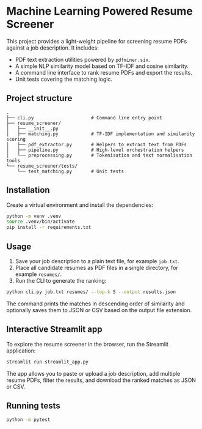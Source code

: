 # Machine Learning Powered Resume Screener

This project provides a light-weight pipeline for screening resume PDFs against a job description. It includes:

- PDF text extraction utilities powered by `pdfminer.six`.
- A simple NLP similarity model based on TF-IDF and cosine similarity.
- A command line interface to rank resume PDFs and export the results.
- Unit tests covering the matching logic.

## Project structure

```
.
├── cli.py                     # Command line entry point
├── resume_screener/
│   ├── __init__.py
│   ├── matching.py            # TF-IDF implementation and similarity scoring
│   ├── pdf_extractor.py       # Helpers to extract text from PDFs
│   ├── pipeline.py            # High-level orchestration helpers
│   └── preprocessing.py       # Tokenisation and text normalisation tools
└── resume_screener/tests/
    └── test_matching.py       # Unit tests
```

## Installation

Create a virtual environment and install the dependencies:

```bash
python -m venv .venv
source .venv/bin/activate
pip install -r requirements.txt
```

## Usage

1. Save your job description to a plain text file, for example `job.txt`.
2. Place all candidate resumes as PDF files in a single directory, for example `resumes/`.
3. Run the CLI to generate the ranking:

```bash
python cli.py job.txt resumes/ --top-k 5 --output results.json
```

The command prints the matches in descending order of similarity and optionally saves them to JSON or CSV based on the output file extension.

## Interactive Streamlit app

To explore the resume screener in the browser, run the Streamlit application:

```bash
streamlit run streamlit_app.py
```

The app allows you to paste or upload a job description, add multiple resume PDFs, filter the results, and download the ranked matches as JSON or CSV.

## Running tests

```bash
python -m pytest
```
